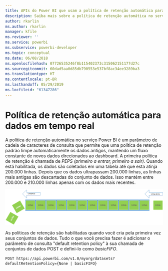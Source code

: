 ```yaml
---
title: APIs do Power BI que usam a política de retenção automática para dados em tempo real
description: Saiba mais sobre a política de retenção automática no serviço do Power BI
author: rkarlin
ms.author: rkarlin
manager: kfile
ms.reviewer: ''
ms.service: powerbi
ms.subservice: powerbi-developer
ms.topic: conceptual
ms.date: 06/08/2018
ms.openlocfilehash: 07726535246f8b115402373c315062151177d27c
ms.sourcegitcommit: 60dad5aa0d85db790553e537bf8ac34ee3289ba3
ms.translationtype: HT
ms.contentlocale: pt-BR
ms.lasthandoff: 05/29/2019
ms.locfileid: "61347286"
---
```

# <a name="automatic-retention-policy-for-real-time-data"></a>Política de retenção automática para dados em tempo real

A política de retenção automática no serviço Power BI é um parâmetro de cadeia de caracteres de consulta que permite que uma política de retenção padrão limpe automaticamente os dados antigos, mantendo um fluxo constante de novos dados direcionados ao dashboard. A primeira política de retenção é chamada de *PEPS (primeiro a entrar, primeiro a sair)*. Quando está habilitada, os dados são coletados em uma tabela até que esta atinja 200.000 linhas. Depois que os dados ultrapassam 200.000 linhas, as linhas mais antigas são descartadas do conjunto de dados. Isso mantém entre 200.000 e 210.000 linhas apenas com os dados mais recentes.  
  
<center>

![política de retenção](media/api-Automatic-retention-policy-for-real-time-data/retention-policy.png) 

</center>

As políticas de retenção são habilitadas quando você cria pela primeira vez seus conjuntos de dados. Tudo o que você precisa fazer é adicionar o parâmetro de consulta "default retention policy" à sua chamada de conjuntos de dados POST e defini-lo como *basicFIFO*.  
  
    POST https://api.powerbi.com/v1.0/myorg/datasets?defaultRetentionPolicy={None | basicFIFO}